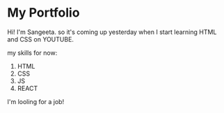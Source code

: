 # My Portfolio

Hi! I'm Sangeeta. so it's coming up yesterday when I start learning HTML and CSS on YOUTUBE.

my skills for now:
1. HTML
2. CSS 
3. JS
4. REACT

I'm looling for a  job!